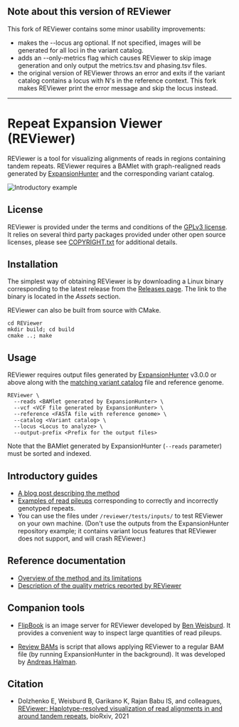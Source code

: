 ## Note about this version of REViewer

This fork of REViewer contains some minor usability improvements:
- makes the --locus arg optional. If not specified, images will be generated for all loci in the variant catalog. 
- adds an --only-metrics flag which causes REViewer to skip image generation and only output the metrics.tsv and phasing.tsv files. 
- the original version of REViewer throws an error and exits if the variant catalog contains a locus with N's in the reference context. This fork makes REViewer print the error message and skip the locus instead.
---

# Repeat Expansion Viewer (REViewer)

REViewer is a tool for visualizing alignments of reads in regions containing
tandem repeats. REViewer requires a BAMlet with graph-realigned reads generated
by [ExpansionHunter](https://github.com/Illumina/ExpansionHunter) and the
corresponding variant catalog.

![Introductory example](docs/images/intro-example.png)

## License

REViewer is provided under the terms and conditions of the [GPLv3 license](LICENSE.txt).
It relies on several third party packages provided under other open source licenses,
please see [COPYRIGHT.txt](COPYRIGHT.txt) for additional details.

## Installation

The simplest way of obtaining REViewer is by downloading a Linux binary
corresponding to the latest release from the
[Releases page](https://github.com/Illumina/REViewer/releases). The link to the
binary is located in the *Assets* section.

REViewer can also be built from source with CMake.

```shell script
cd REViewer
mkdir build; cd build
cmake ..; make
```

## Usage

REViewer requires output files generated by [ExpansionHunter](https://github.com/Illumina/ExpansionHunter)
v3.0.0 or above along with the
[matching variant catalog](https://github.com/Illumina/ExpansionHunter/blob/master/docs/04_VariantCatalogFiles.md)
file and reference genome.

```shell script
REViewer \
  --reads <BAMlet generated by ExpansionHunter> \
  --vcf <VCF file generated by ExpansionHunter> \
  --reference <FASTA file with reference genome> \
  --catalog <Variant catalog> \
  --locus <Locus to analyze> \
  --output-prefix <Prefix for the output files>
```

Note that the BAMlet generated by ExpansionHunter (`--reads` parameter) must be
sorted and indexed.

## Introductory guides

- [A blog post describing the method](https://www.illumina.com/science/genomics-research/reviewer-visualizing-alignments-short-reads-long-repeat.html)
- [Examples of read pileups](docs/examples.md) corresponding to correctly and
incorrectly genotyped repeats.
- You can use the files under `/reviewer/tests/inputs/` to test REViewer on your own machine. 
(Don't use the outputs from the ExpansionHunter repository example; it contains variant locus 
features that REViewer does not support, and will crash REViewer.)

## Reference documentation

- [Overview of the method and its limitations](docs/method-overview.md)
- [Description of the quality metrics reported by REViewer](docs/metrics.md)

## Companion tools

- [FlipBook](https://github.com/broadinstitute/flipbook) is an image server for
REViewer developed by [Ben Weisburd](https://github.com/bw2). It provides a
convenient way to inspect large quantities of read pileups.

- [Review BAMs](https://gitlab.com/andreassh/review-bams) is script that allows
applying REViewer to a regular BAM file (by running ExpansionHunter in the
background). It was developed by [Andreas Halman](https://gitlab.com/andreassh).

## Citation

- Dolzhenko E, Weisburd B, Garikano K, Rajan Babu IS, and colleagues,
[REViewer: Haplotype-resolved visualization of read alignments in and around
tandem repeats](https://www.biorxiv.org/content/10.1101/2021.10.20.465046v1),
bioRxiv, 2021
